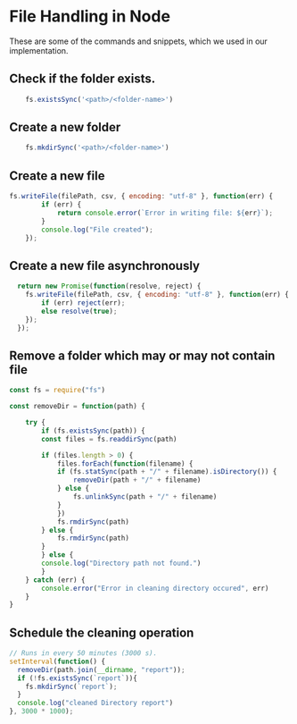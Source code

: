 # File Handling in Node

These are some of the commands and snippets, which we used in our implementation.   

## Check if the folder exists.
```js
    fs.existsSync('<path>/<folder-name>')
```

## Create a new folder
```js
    fs.mkdirSync('<path>/<folder-name>')
```

## Create a new file
```js
fs.writeFile(filePath, csv, { encoding: "utf-8" }, function(err) {
        if (err) {
            return console.error(`Error in writing file: ${err}`);
        }
        console.log("File created");
    });
```

## Create a new file asynchronously
```js
  return new Promise(function(resolve, reject) {
    fs.writeFile(filePath, csv, { encoding: "utf-8" }, function(err) {
        if (err) reject(err);
        else resolve(true);
    });
  });
```

## Remove a folder which may or may not contain file
```js
const fs = require("fs")

const removeDir = function(path) {

    try {
        if (fs.existsSync(path)) {
        const files = fs.readdirSync(path)

        if (files.length > 0) {
            files.forEach(function(filename) {
            if (fs.statSync(path + "/" + filename).isDirectory()) {
                removeDir(path + "/" + filename)
            } else {
                fs.unlinkSync(path + "/" + filename)
            }
            })
            fs.rmdirSync(path)
        } else {
            fs.rmdirSync(path)
        }
        } else {
        console.log("Directory path not found.")
        }
    } catch (err) {
        console.error("Error in cleaning directory occured", err)
    }
}
```

## Schedule the cleaning operation
```js
// Runs in every 50 minutes (3000 s).
setInterval(function() {
  removeDir(path.join(__dirname, "report"));
  if (!fs.existsSync(`report`)){
    fs.mkdirSync(`report`);
  }
  console.log("cleaned Directory report")
}, 3000 * 1000);
```
